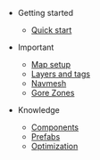 - Getting started

  - [Quick start](quick-start.md)

- Important

  - [Map setup](setup.md)
  - [Layers and tags](layers-and-tags.md)
  - [Navmesh](navmesh.md)
  - [Gore Zones](gore-zones.md)

- Knowledge
  - [Components](components.md)
  - [Prefabs](prefabs.md)
  - [Optimization](optimization.md)

